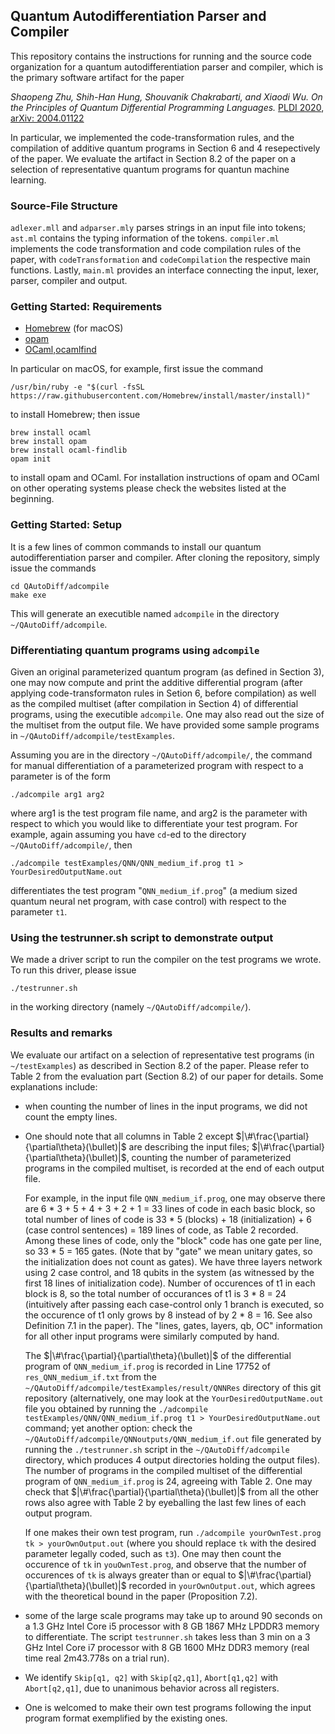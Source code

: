 ## Quantum Autodifferentiation Parser and Compiler

This repository contains the instructions for running and the source code organization for a quantum autodifferentiation parser and compiler, which is the primary software artifact for the paper
  
*Shaopeng Zhu, Shih-Han Hung, Shouvanik Chakrabarti, and Xiaodi Wu.  On the Principles of Quantum Differential Programming Languages.* [PLDI 2020](https://pldi20.sigplan.org/details/pldi-2020-papers/51/On-the-Principles-of-Differential-Quantum-Programming-Languages), [arXiv: 2004.01122](https://arxiv.org/abs/2004.01122) 


  
In particular, we implemented the code-transformation rules, and the compilation of additive quantum programs in Section 6 and 4 resepectively of the paper. We evaluate the artifact in Section 8.2 of the paper on a selection of representative quantum programs for quantun machine learning. 

### Source-File Structure

`adlexer.mll` and `adparser.mly` parses strings in an input file into tokens; `ast.ml` contains the typing information of the tokens. `compiler.ml` implements the code transformation and code compilation rules of the paper, with `codeTransformation` and `codeCompilation` the respective main functions. Lastly, `main.ml` provides an interface connecting the input, lexer, parser, compiler and output.

### Getting Started: Requirements

* [Homebrew](https://brew.sh/) (for macOS)
* [opam](https://opam.ocaml.org/)
* [OCaml,ocamlfind](https://ocaml.org/)

In particular on macOS, for example, first issue the command

```
/usr/bin/ruby -e "$(curl -fsSL https://raw.githubusercontent.com/Homebrew/install/master/install)"
```

to install Homebrew; then issue 

```
brew install ocaml
brew install opam
brew install ocaml-findlib
opam init
```

to install opam and OCaml. For installation instructions of opam and OCaml on other operating systems please check the websites listed at the beginning. 


### Getting Started: Setup

It is a few lines of common commands to install our quantum autodifferentiation parser and compiler. After cloning the repository, simply issue the commands 

```
cd QAutoDiff/adcompile
make exe
```

This will generate an executible named `adcompile` in the directory `~/QAutoDiff/adcompile`. 

### Differentiating quantum programs using `adcompile`

Given an original parameterized quantum program (as defined in Section 3), one may now compute and print the additive differential program (after applying code-transformaton rules in Setion 6, before compilation) as well as the compiled multiset (after compilation in Section 4) of differential programs, using the executible `adcompile`. One may also read out the size of the multiset from the output file. We have provided some sample programs in `~/QAutoDiff/adcompile/testExamples`. 

Assuming you are in the directory `~/QAutoDiff/adcompile/`, the command for manual differentiation of a parameterized program with respect to a parameter is of the form

```
./adcompile arg1 arg2
```

where arg1 is the test program file name, and arg2 is the parameter with respect to which you would like to differentiate your test program. For example, again assuming you have `cd`-ed to the directory `~/QAutoDiff/adcompile/`, then 

```
./adcompile testExamples/QNN/QNN_medium_if.prog t1 > YourDesiredOutputName.out
```

differentiates the test program "`QNN_medium_if.prog`" (a medium sized quantum neural net program, with case control) with respect to the parameter `t1`.

### Using the testrunner.sh script to demonstrate output

We made a driver script to run the compiler on the test programs we wrote. To run this driver, please issue

```
./testrunner.sh
```

in the working directory (namely `~/QAutoDiff/adcompile/`).


### Results and remarks

We evaluate our artifact on a selection of representative test programs (in `~/testExamples`) as described in Section 8.2 of the paper.  Please refer to Table 2 from the evaluation part (Section 8.2) of our paper for details. Some explanations include: 

* when counting the number of lines in the input programs, we did not count the empty lines.
* One should note that all columns in Table 2 except $|\#\frac{\partial}{\partial\theta}(\bullet)|$ are describing the input files; $|\#\frac{\partial}{\partial\theta}(\bullet)|$, counting the number of parameterized programs in the compiled multiset, is recorded at the end of each output file.

  For example, in the input file `QNN_medium_if.prog`, one may observe there are 6 * 3 + 5 + 4 + 3 + 2 + 1 = 33 lines of code in each basic block, so total number of lines of code is 33 * 5 (blocks) + 18 (initialization) + 6 (case control sentences) = 189 lines of code, as Table 2 recorded. Among these lines of code, only the "block" code has one gate per line, so 33 * 5 = 165 gates. (Note that by "gate" we mean unitary gates, so the initialization does not count as gates). We have three layers network using 2 case control, and 18 qubits in the system (as witnessed by the first 18 lines of initialization code). Number of occurences of t1 in each block is 8, so the total number of occurances of t1 is 3 * 8 = 24 (intuitively after passing each case-control only 1 branch is executed, so the occurence of t1 only grows by 8 instead of by 2 * 8 = 16. See also Definition 7.1 in the paper). The "lines, gates, layers, qb, OC" information for all other input programs were similarly computed by hand.
  
  The $|\#\frac{\partial}{\partial\theta}(\bullet)|$ of the differential program of `QNN_medium_if.prog` is recorded in Line 17752 of `res_QNN_medium_if.txt` from the `~/QAutoDiff/adcompile/testExamples/result/QNNRes` directory of this git repository (alternatively, one may look at the `YourDesiredOutputName.out` file you obtained by running the `./adcompile testExamples/QNN/QNN_medium_if.prog t1 > YourDesiredOutputName.out` command; yet another option: check the `~/QAutoDiff/adcompile/QNNoutputs/QNN_medium_if.out` file generated by running the `./testrunner.sh` script in the `~/QAutoDiff/adcompile` directory, which produces 4 output directories holding the output files). The number of programs in the compiled multiset of the differential program of `QNN_medium_if.prog` is 24, agreeing with Table 2. One may check that $|\#\frac{\partial}{\partial\theta}(\bullet)|$ from all the other rows also agree with Table 2 by eyeballing the last few lines of each output program.
  
  If one makes their own test program, run `./adcompile yourOwnTest.prog tk > yourOwnOutput.out` (where you should replace `tk` with the desired parameter legally coded, such as `t3`). One may then count the occurence of `tk` in `youOwnTest.prog`, and observe that the number of occurences of `tk` is always greater than or equal to $|\#\frac{\partial}{\partial\theta}(\bullet)|$ recorded in `yourOwnOutput.out`, which agrees with the theoretical bound in the paper (Proposition 7.2).

* some of the large scale programs may take up to around 90 seconds on a 1.3 GHz Intel Core i5 processor with 8 GB 1867 MHz LPDDR3 memory to differentiate. The script `testrunner.sh` takes less than 3 min on a 3 GHz Intel Core i7 processor with 8 GB 1600 MHz DDR3 memory (real time real	2m43.778s on a trial run).
* We identify `Skip[q1, q2]` with `Skip[q2,q1]`, `Abort[q1,q2]` with `Abort[q2,q1]`, due to unanimous behavior across all registers.
* One is welcomed to make their own test programs following the input program format exemplified by the existing ones.

